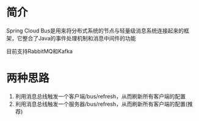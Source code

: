 # 简介

Spring Cloud Bus是用来将分布式系统的节点与轻量级消息系统连接起来的框架，它整合了Java的事件处理机制和消息中间件的功能

目前支持RabbitMQ和Kafka



# 两种思路

1. 利用消息总线触发一个客户端/bus/refresh，从而刷新所有客户端的配置
2. 利用消息总线触发一个服务器/bus/refresh，从而刷新所有客户端的配置(推荐)
